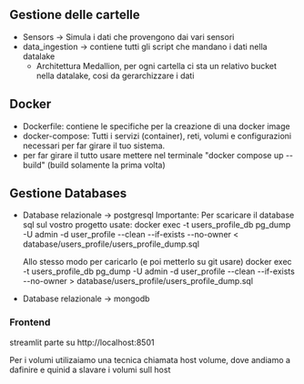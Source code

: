 ## Gestione delle cartelle 
- Sensors -> Simula i dati che provengono dai vari sensori
- data_ingestion -> contiene tutti gli script che mandano i dati nella datalake
  - Architettura Medallion, per ogni cartella ci sta un relativo bucket nella datalake, cosi da gerarchizzare i dati 

## Docker 
- Dockerfile: contiene le specifiche per la creazione di una docker image
- docker-compose: Tutti i servizi (container), reti, volumi e configurazioni necessari per far girare il tuo sistema.
- per far girare il tutto usare mettere nel terminale "docker compose up --build" (build solamente la prima volta)

## Gestione Databases
- Database relazionale -> postgresql
  Importante: 
  Per scaricare il database sql sul vostro progetto usate:
  docker exec -t users_profile_db pg_dump -U admin -d user_profile --clean --if-exists --no-owner < database/users_profile/users_profile_dump.sql
  
  Allo stesso modo per caricarlo (e poi metterlo su git usare)
  docker exec -t users_profile_db pg_dump -U admin -d user_profile --clean --if-exists --no-owner > database/users_profile/users_profile_dump.sql
- Database relazionale -> mongodb

### Frontend
streamlit parte su http://localhost:8501

Per i volumi utilizaiamo una tecnica chiamata host volume, dove andiamo a dafinire e quinid a slavare i volumi sull host
